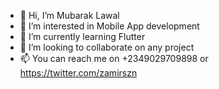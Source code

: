 - 👋 Hi, I’m Mubarak Lawal
- 👀 I’m interested in Mobile App development
- 🌱 I’m currently learning Flutter 
- 💞️ I’m looking to collaborate on any project
- 📫 You can reach me on +2349029709898 or https://twitter.com/zamirszn

<!---
ZamirSZN/ZamirSZN is a ✨ special ✨ repository because its `README.md` (this file) appears on your GitHub profile.
You can click the Preview link to take a look at your changes.
--->
